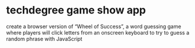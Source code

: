 # techdegree game show app
 create a browser version of “Wheel of Success”, a word guessing game where players will click letters from an onscreen keyboard to try to guess a random phrase with JavaScript
